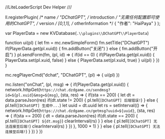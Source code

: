 //LiteLoaderScript Dev Helper
/// <reference path="c:\Users\zjn18\Desktop\开发\LLBDS\Lib/dts/HelperLib-master/src/index.d.ts"/> 

ll.registerPlugin(
    /* name */ "DChatGPT",
    /* introduction */ "无需任何配置即可使用的ChatGPT",
    /* version */ [0,1,1],
    /* otherInformation */ {
        "作者": "HaiPaya"
    }
); 


var PlayerData = new KVDatabase(`.\\plugins\\DChatGPT\\PlayerData`)

function ui(pl) {
    let fm = mc.newSimpleForm()
    fm.setTitle("DChatGPT")
    if(PlayerData.get(pl.xuid)) {
        fm.addButton("关闭")
    }
    else {
        fm.addButton("开启")
    }
    pl.sendForm(fm, (pl, id) => {
        if(id == 0) {
            if(PlayerData.get(pl.xuid)) {
                PlayerData.set(pl.xuid, false)
            }
            else {
                PlayerData.set(pl.xuid, true)
            }
            ui(pl)
        }
    })
}

mc.regPlayerCmd("dchat", "DChatGPT", (pl) => {
    ui(pl)
})

mc.listen("onChat", (pl, msg) => {
    if(PlayerData.get(pl.xuid)) {
        network.httpGet(`https://chat.dzdgame.cn/sendmsg?id=${pl.xuid}&msg=${msg}`, (sta, res) => {
            if(sta == 200) {
                let dt = data.parseJson(res)
                if(dt.state != 200) {
                    pl.tell(`[DChatGPT] 后端错误!`)
                }
                else {
                    pl.tell(`[DChatGPT] 生成中...`)
                    let uuid = dt.uuid
                    let rs = setInterval(() => {
                        network.httpGet(`https://chat.dzdgame.cn/getmsg?uuid=${uuid}`, (sta, res) => {
                            if(sta == 200) {
                                dt = data.parseJson(res)
                                if(dt.state == 200) {
                                    pl.tell(`[DChatGPT] ${dt.msg}`)
                                    clearInterval(rs)
                                }
                            }
                            else {
                                pl.tell(`[DChatGPT] 无法连接至后端!`)
                                clearInterval(rs)
                            }
                        })
                    }, 1000 * 1)
                }
            }
            else {
                pl.tell(`[DChatGPT] 无法连接至后端!`)
            }
        })
    }
})
